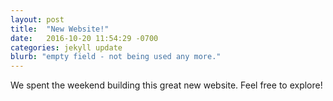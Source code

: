 ```yaml
---
layout: post
title:  "New Website!"
date:   2016-10-20 11:54:29 -0700
categories: jekyll update
blurb: "empty field - not being used any more."
---
```

We spent the weekend building this great new website.  Feel free to explore!
